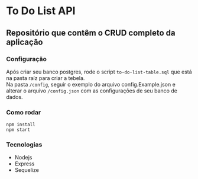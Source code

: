# To Do List API
## Repositório que contêm o CRUD completo da aplicação

### Configuração
Após criar seu banco postgres, rode o script ``to-do-list-table.sql`` que está na pasta raíz para criar a tebela. <br/>
Na pasta ``/config``, seguir o exemplo do arquivo config.Example.json e alterar o arquivo ``/config.json`` com as configurações de seu banco de dados.
### Como rodar
```
npm install
npm start
```

### Tecnologias
- Nodejs
- Express
- Sequelize


